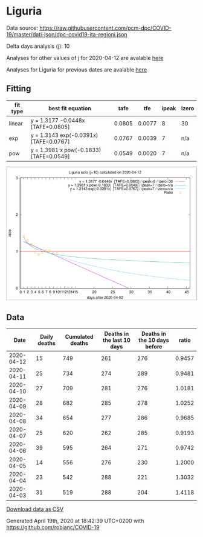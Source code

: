 # Liguria

Data source: https://raw.githubusercontent.com/pcm-dpc/COVID-19/master/dati-json/dpc-covid19-ita-regioni.json

Delta days analysis (j): 10

Analyses for other values of j for 2020-04-12 are avalable [here](../2020-04-12/README.md)

Analyses for Liguria for previous dates are avalable [here](../README.md)

## Fitting 
|fit type|best fit equation|tafe|tfe|ipeak|izero|
|-------|-----|--------|------|---|---|
|linear|y = 1.3177 -0.0448x  [TAFE=0.0805]|0.0805|0.0077|8|30|
|exp|y = 1.3143 exp(-0.0391x)  [TAFE=0.0767]|0.0767|0.0039|7|n/a|
|pow|y = 1.3981 x pow(-0.1833)  [TAFE=0.0549]|0.0549|0.0020|7|n/a|

![Plot](COVID-19_liguria_j10_2020-04-12.png)

## Data
|Date|Daily deaths|Cumulated deaths|Deaths in the last 10 days|Deaths in the 10 days before|ratio|
|----|----------|-----------|-------|--------------------|-----|
|2020-04-12|15|749|261|276|0.9457|
|2020-04-11|25|734|274|289|0.9481|
|2020-04-10|27|709|281|276|1.0181|
|2020-04-09|28|682|285|278|1.0252|
|2020-04-08|34|654|277|286|0.9685|
|2020-04-07|25|620|262|285|0.9193|
|2020-04-06|39|595|264|271|0.9742|
|2020-04-05|14|556|276|230|1.2000|
|2020-04-04|23|542|288|221|1.3032|
|2020-04-03|31|519|288|204|1.4118|

[Download data as CSV](COVID-19_liguria_j10_2020-04-12.csv)

Generated April 19th, 2020 at 18:42:39 UTC+0200 with https://github.com/robianc/COVID-19
